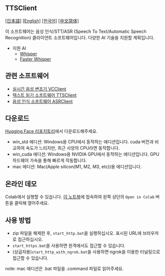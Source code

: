 TTSClient
---
  [[日本語]](./README.md) [[English]](./README_en.md) [[한국어]](./README_ko.md) [[中文简体]](./README_cn.md)

이 소프트웨어는 음성 인식/STT/ASR (Speech To Text/Automatic Speech Recognition) 클라이언트 소프트웨어입니다.
다양한 AI 기술을 지원할 계획입니다.

- 지원 AI
  - [Whisper](https://github.com/openai/whisper)
  - [Faster Whisper](https://github.com/SYSTRAN/faster-whisper)


## 관련 소프트웨어
- [실시간 음성 변조기 VCClient](https://github.com/w-okada/voice-changer)
- [텍스트 읽기 소프트웨어 TTSClient](https://github.com/w-okada/ttsclient)
- [음성 인식 소프트웨어 ASRClient](https://github.com/w-okada/asrclient)

## 다운로드
[Hugging Face 리포지토리](https://huggingface.co/wok000/asrclient000/tree/main)에서 다운로드해주세요.

- win_std 에디션: Windows용 CPU에서 동작하는 에디션입니다. cuda 버전과 비교하여 속도가 느리지만, 최근 사양의 CPU라면 동작합니다.
- win_cuda 에디션: Windows용 NVIDIA GPU에서 동작하는 에디션입니다. GPU 하드웨어 가속을 통해 빠르게 작동합니다.
- mac 에디션: Mac(Apple silicon(M1, M2, M3, etc))용 에디션입니다.

## 온라인 데모

Colab에서 실행할 수 있습니다.
[이 노트북](https://github.com/w-okada/asrclient/blob/master/w_okada's_ASR_Client.ipynb)에 접속하여 왼쪽 상단의 `Open in Colab` 버튼을 클릭해 열어주세요.

## 사용 방법
- zip 파일을 해제한 후, `start_http.bat`을 실행하십시오. 표시된 URL에 브라우저로 접근하십시오.
- `start_https.bat`을 사용하면 원격에서도 접근할 수 있습니다.
- (상급자용)`start_http_with_ngrok.bat`을 사용하면 ngrok을 이용한 터널링으로 접근할 수 있습니다.

note: mac 에디션은 .bat 파일을 .command 파일로 읽어주세요.
